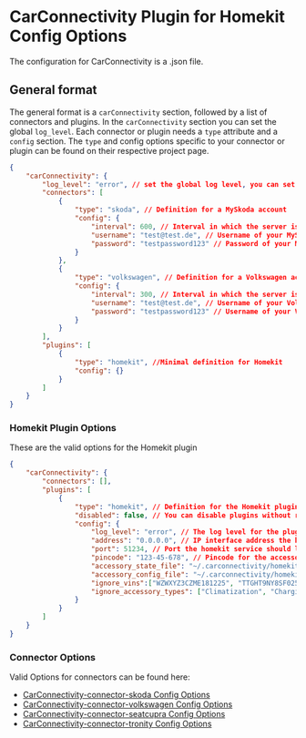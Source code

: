 

# CarConnectivity Plugin for Homekit Config Options
The configuration for CarConnectivity is a .json file.
## General format
The general format is a `carConnectivity` section, followed by a list of connectors and plugins.
In the `carConnectivity` section you can set the global `log_level`.
Each connector or plugin needs a `type` attribute and a `config` section.
The `type` and config options specific to your connector or plugin can be found on their respective project page.
```json
{
    "carConnectivity": {
        "log_level": "error", // set the global log level, you can set individual log levels in the connectors and plugins
        "connectors": [
            {
                "type": "skoda", // Definition for a MySkoda account
                "config": {
                    "interval": 600, // Interval in which the server is checked in seconds
                    "username": "test@test.de", // Username of your MySkoda Account
                    "password": "testpassword123" // Password of your MySkoda Account
                }
            },
            {
                "type": "volkswagen", // Definition for a Volkswagen account
                "config": {
                    "interval": 300, // Interval in which the server is checked in seconds
                    "username": "test@test.de", // Username of your Volkswagen Account
                    "password": "testpassword123" // Username of your Volkswagen Account
                }
            }
        ],
        "plugins": [
            {
                "type": "homekit", //Minimal definition for Homekit
                "config": {}
            }
        ]
    }
}
```
### Homekit Plugin Options
These are the valid options for the Homekit plugin
```json
{
    "carConnectivity": {
        "connectors": [],
        "plugins": [
            {
                "type": "homekit", // Definition for the Homekit plugin
                "disabled": false, // You can disable plugins without removing them from the config completely
                "config": {
                    "log_level": "error", // The log level for the plugin. Otherwise uses the global log level
                    "address": "0.0.0.0", // IP interface address the homekit service should listen on
                    "port": 51234, // Port the homekit service should listen on
                    "pincode": "123-45-678", // Pincode for the accessory, if left out random pin will be displayed on console
                    "accessory_state_file": "~/.carconnectivity/homekit-accessory.state", // File for homekit to store pairing and other information
                    "accessory_config_file": "~/.carconnectivity/homekit-accessory.config", // File for homekit to store current configuration of services
                    "ignore_vins":["WZWXYZ3CZME181225", "TTGHT9NY8SF025348"], //Do not create Homekit Accessories for these VINs
                    "ignore_accessory_types": ["Climatization", "Charging"], //Do not create Homekti Accessories of tese types
                }
            }
        ]
    }
}
```

### Connector Options
Valid Options for connectors can be found here:
* [CarConnectivity-connector-skoda Config Options](https://github.com/tillsteinbach/CarConnectivity-connector-skoda/tree/main/doc/Config.md)
* [CarConnectivity-connector-volkswagen Config Options](https://github.com/tillsteinbach/CarConnectivity-connector-volkswagen/tree/main/doc/Config.md)
* [CarConnectivity-connector-seatcupra Config Options](https://github.com/tillsteinbach/CarConnectivity-connector-seatcupra/tree/main/doc/Config.md)
* [CarConnectivity-connector-tronity Config Options](https://github.com/tillsteinbach/CarConnectivity-connector-tronity/tree/main/doc/Config.md)
